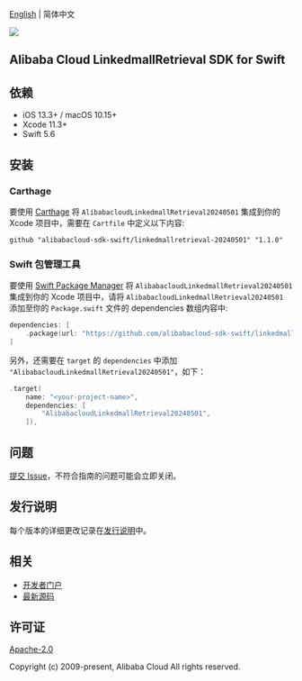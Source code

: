 [English](README.md) | 简体中文

![](https://aliyunsdk-pages.alicdn.com/icons/AlibabaCloud.svg)

## Alibaba Cloud LinkedmallRetrieval SDK for Swift

## 依赖

- iOS 13.3+ / macOS 10.15+
- Xcode 11.3+
- Swift 5.6

## 安装

### Carthage

要使用 [Carthage](https://github.com/Carthage/Carthage) 将 `AlibabacloudLinkedmallRetrieval20240501` 集成到你的 Xcode 项目中，需要在 `Cartfile` 中定义以下内容:

```ogdl
github "alibabacloud-sdk-swift/linkedmallretrieval-20240501" "1.1.0"
```

### Swift 包管理工具

要使用 [Swift Package Manager](https://swift.org/package-manager/) 将 `AlibabacloudLinkedmallRetrieval20240501` 集成到你的 Xcode 项目中，请将 `AlibabacloudLinkedmallRetrieval20240501` 添加至你的 `Package.swift` 文件的 dependencies 数组内容中:

```swift
dependencies: [
    .package(url: "https://github.com/alibabacloud-sdk-swift/linkedmallretrieval-20240501.git", from: "1.1.0")
]
```

另外，还需要在 `target` 的 `dependencies` 中添加 `"AlibabacloudLinkedmallRetrieval20240501"`，如下：

```swift
.target(
    name: "<your-project-name>",
    dependencies: [
        "AlibabacloudLinkedmallRetrieval20240501",
    ]),
```

## 问题

[提交 Issue](https://github.com/alibabacloud-sdk-swift/linkedmallretrieval-20240501/issues/new)，不符合指南的问题可能会立即关闭。

## 发行说明

每个版本的详细更改记录在[发行说明](./ChangeLog.txt)中。

## 相关

* [开发者门户](https://next.api.aliyun.com/home)
* [最新源码](https://github.com/alibabacloud-sdk-swift/linkedmallretrieval-20240501)

## 许可证

[Apache-2.0](http://www.apache.org/licenses/LICENSE-2.0)

Copyright (c) 2009-present, Alibaba Cloud All rights reserved.

